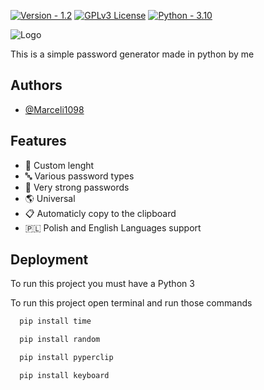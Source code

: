 
[![Version - 1.2](https://img.shields.io/badge/Version-1.2-2ea44f)](https://) [![GPLv3 License](https://img.shields.io/badge/License-GPL%20v3-yellow.svg)](https://opensource.org/licenses/) [![Python - 3.10](https://img.shields.io/badge/Python-3.10-yellow)](https://)

![Logo](https://i.ibb.co/QMm3kFJ/Banner-3-1.png)

This is a simple password generator made in python by me


## Authors

- [@Marceli1098](https://github.com/Marceli1098)


## Features

- 📏 Custom lenght
- 🔤 Various password types
- 💪 Very strong passwords
- 🌎 Universal
- 📋 Automaticly copy to the clipboard
- 🇵🇱 Polish and English Languages support

## Deployment

To run this project you must have a Python 3

To run this project open terminal and run those commands

```bash
  pip install time
```
```bash
  pip install random
```
```bash
  pip install pyperclip
```
```bash
  pip install keyboard
```
